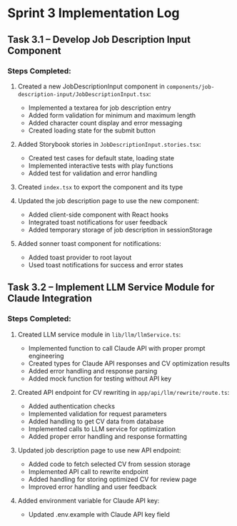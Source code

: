 # Sprint 3 Implementation Log

## Task 3.1 – Develop Job Description Input Component

### Steps Completed:

1. Created a new JobDescriptionInput component in `components/job-description-input/JobDescriptionInput.tsx`:

   - Implemented a textarea for job description entry
   - Added form validation for minimum and maximum length
   - Added character count display and error messaging
   - Created loading state for the submit button

2. Added Storybook stories in `JobDescriptionInput.stories.tsx`:

   - Created test cases for default state, loading state
   - Implemented interactive tests with play functions
   - Added test for validation and error handling

3. Created `index.tsx` to export the component and its type

4. Updated the job description page to use the new component:

   - Added client-side component with React hooks
   - Integrated toast notifications for user feedback
   - Added temporary storage of job description in sessionStorage

5. Added sonner toast component for notifications:
   - Added toast provider to root layout
   - Used toast notifications for success and error states

## Task 3.2 – Implement LLM Service Module for Claude Integration

### Steps Completed:

1. Created LLM service module in `lib/llm/llmService.ts`:

   - Implemented function to call Claude API with proper prompt engineering
   - Created types for Claude API responses and CV optimization results
   - Added error handling and response parsing
   - Added mock function for testing without API key

2. Created API endpoint for CV rewriting in `app/api/llm/rewrite/route.ts`:

   - Added authentication checks
   - Implemented validation for request parameters
   - Added handling to get CV data from database
   - Implemented calls to LLM service for optimization
   - Added proper error handling and response formatting

3. Updated job description page to use new API endpoint:

   - Added code to fetch selected CV from session storage
   - Implemented API call to rewrite endpoint
   - Added handling for storing optimized CV for review page
   - Improved error handling and user feedback

4. Added environment variable for Claude API key:
   - Updated .env.example with Claude API key field

